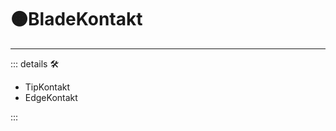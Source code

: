 # 🟠<motor>BladeKontakt</motor>

---

<!-- =================================================== -->
<!-- =================================================== -->
<!-- =================================================== -->
<!-- =================================================== -->
<!-- =================================================== -->
::: details 🛠

- TipKontakt
- EdgeKontakt

:::
